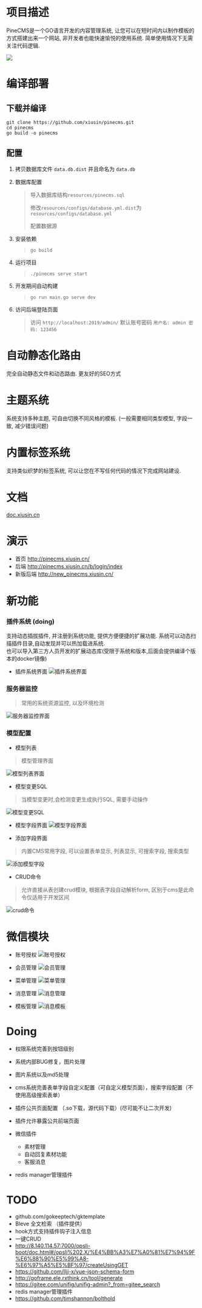 # 项目描述 #
PineCMS是一个GO语言开发的内容管理系统, 让您可以在短时间内以制作模板的方式搭建出来一个网站, 非开发者也能快速愉悦的使用系统. 
简单使用情况下无需关注代码逻辑. 

![](./resources/assets/backend/static/images/1.png)

# 编译部署 #

## 下载并编译 ##
 ```
 git clone https://github.com/xiusin/pinecms.git
 cd pinecms
 go build -o pinecms
```

## 配置 ##
1. 拷贝数据库文件 `data.db.dist` 并且命名为 `data.db`

2. 数据库配置
    > 导入数据库结构`resources/pinecms.sql`
    >
    >修改`resources/configs/database.yml.dist`为`resources/configs/database.yml`
    >
    > 配置数据源

2. 安装依赖
    > `go build`

3. 运行项目
    > `./pinecms serve start` 

4. 开发期间自动构建
    > `go run main.go serve dev`

6. 访问后端登陆页面
    > 访问 `http://localhost:2019/admin/` 默认账号密码 `用户名: admin 密码: 123456`

# 自动静态化路由 #
完全自动静态文件和动态路由. 更友好的SEO方式

# 主题系统 #
系统支持多种主题, 可自由切换不同风格的模板. (一般需要相同类型模型, 字段一致, 减少错误问题) 

# 内置标签系统 #
支持类似织梦的标签系统, 可以让您在不写任何代码的情况下完成网站建设. 

# 文档 #
[doc.xiusin.cn](http://doc.xiusin.cn/)

# 演示 # 
- 首页 http://pinecms.xiusin.cn/
- 后端 http://pinecms.xiusin.cn/b/login/index 
- 新版后端 http://new_pinecms.xiusin.cn/


# 新功能

### 插件系统 (doing)
支持动态插拔插件, 并注册到系统功能, 提供方便便捷的扩展功能. 
系统可以动态扫描插件目录,自动发现并可以热加载进系统.  
也可以导入第三方人员开发的扩展动态库(受限于系统和版本,后面会提供编译个版本的docker镜像)

- 插件系统界面
![插件系统界面](./images/plugin.png)


### 服务器监控 
> 常用的系统资源监控, 以及环境检测

![服务器监控界面](./images/stat.png)

### 模型配置
- 模型列表
> 模型管理界面

![模型列表界面](./images/model.png)
  
- 模型变更SQL
> 当模型变更时,会检测变更生成执行SQL, 需要手动操作

![模型变更SQL](./images/presql.png)


- 模型字段界面
![模型字段界面](./images/field_list.png)
  
- 添加字段界面
> 内置CMS常用字段, 可以设置表单显示, 列表显示, 可搜索字段, 搜索类型

![添加模型字段](./images/add_field.png)

- CRUD命令
> 允许直接从表创建crud模块, 根据表字段自动解析form, 区别于cms是此命令仅适用于开发区间 

![crud命令](./images/crud.png)

# 微信模块 

- 账号授权
![账号授权](./images/wechat-account.png)
  
- 会员管理
![会员管理](./images/wechat-member.png)
  
- 菜单管理
![菜单管理](./images/wechat-menu.png)
  
- 消息管理
![消息管理](./images/wechat-msg.png)
  
- 模板管理
![消息模板](./images/wechat-template.png)


# Doing
- 权限系统完善到按钮级别
- 系统内部BUG修复，图片处理
- 图片系统以及md5处理
- cms系统完善表单字段自定义配置（可自定义模型页面），搜索字段配置（不使用高级搜索表单）
- 插件公共页面配置 （.so下载，源代码下载）(尽可能不让二次开发)
- 插件允许暴露公共前端页面
- 微信插件
    - 素材管理
    - 自动回复素材功能
    - 客服消息
    
- redis manager管理插件
    
# TODO  
- github.com/gokeeptech/gktemplate
- Bleve 全文检索 （插件提供）
- hook方式支持插件钩子注入信息
- 一键CRUD
- http://8.140.114.57:7000/opsli-boot/doc.html#/opsli%202.X/%E4%BB%A3%E7%A0%81%E7%94%9F%E6%88%90%E5%99%A8-%E6%97%A5%E5%BF%97/createUsingGET
- https://github.com/lljj-x/vue-json-schema-form
- http://goframe.ele.rxthink.cn/tool/generate
- https://gitee.com/unifig/unifig-admin?_from=gitee_search
- redis manager管理插件
- https://github.com/timshannon/bolthold
